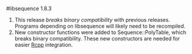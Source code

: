 #libsequence 1.8.3

1.  This release _breaks binary compatibility_ with previous releases.  Programs depending on libsequence will likely need to be recompiled.
2.  New constructor functions were added to Sequence::PolyTable, which breaks binary compatibility.  These new constructors are needed for easier [Rcpp](http://www.rcpp.org/) integration.
